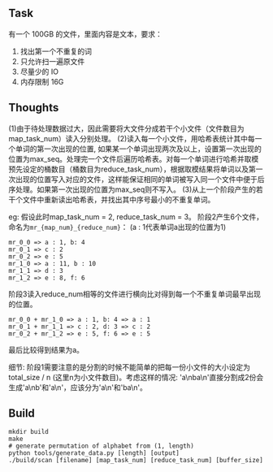 ## Task
有一个 100GB 的文件，里面内容是文本，要求：

1. 找出第一个不重复的词
2. 只允许扫一遍原文件
3. 尽量少的 IO
4. 内存限制 16G

## Thoughts
(1)由于待处理数据过大，因此需要将大文件分成若干个小文件（文件数目为map_task_num）读入分别处理。
(2)读入每一个小文件，用哈希表统计其中每一个单词的第一次出现的位置, 如果某一个单词出现两次及以上，设置第一次出现的位置为max_seq。处理完一个文件后遍历哈希表。对每一个单词进行哈希并取模预先设定的桶数目（桶数目为reduce_task_num），根据取模结果将单词以及第一次出现的位置写入对应的文件，这样能保证相同的单词被写入同一个文件中便于后序处理。如果第一次出现的位置为max_seq则不写入。
(3)从上一个阶段产生的若干个文件中重新读出哈希表，并找出其中序号最小的不重复单词。

eg:
假设此时map_task_num = 2, reduce_task_num = 3。
阶段2产生6个文件，命名为`mr_{map_num}_{reduce_num}`：
(a : 1代表单词a出现的位置为1)
```
mr_0_0 => a : 1, b: 4
mr_0_1 => c : 2
mr_0_2 => e : 5
mr_1_0 => a : 11, b : 10
mr_1_1 => d : 3
mr_1_2 => e : 8, f: 6
```
阶段3读入reduce_num相等的文件进行横向比对得到每一个不重复单词最早出现的位置。
```
mr_0_0 + mr_1_0 => a : 1, b: 4 => a : 1
mr_0_1 + mr_1_1 => c : 2, d: 3 => c : 2
mr_0_2 + mr_1_2 => e : 5, f: 6 => e : 5
```
最后比较得到结果为a。

细节:
阶段1需要注意的是分割的时候不能简单的把每一份小文件的大小设定为 total_size / n (这里n为小文件数目)。考虑这样的情况: 'a\nba\n'直接分割成2份会生成'a\nb'和'a\n'，应该分为'a\n'和'ba\n'。

## Build
```
mkdir build
make
# generate permutation of alphabet from (1, length)
python tools/generate_data.py [length] [output]
./build/scan [filename] [map_task_num] [reduce_task_num] [buffer_size] 
```